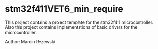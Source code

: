 # stm32f411VET6_min_require

This project contains a project template for the stm32f411 microcontroller. Also this project contains implementations of basic drivers for the microcontroller. 


Author: Marcin Ryzewski  